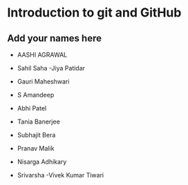 # Introduction to git and GitHub
## Add your names here
- AASHI AGRAWAL
- Sahil Saha
-Jiya Patidar

- Gauri Maheshwari
- S Amandeep
- Abhi Patel
- Tania Banerjee
- Subhajit Bera

- Pranav Malik

- Nisarga Adhikary
- Srivarsha
-Vivek Kumar Tiwari
